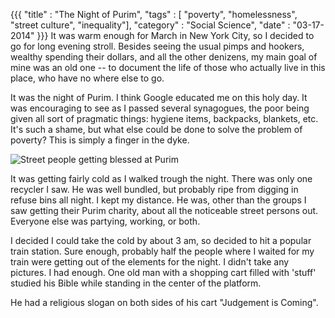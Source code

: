 {{{
    "title"    : "The Night of Purim",
    "tags"     : [ "poverty", "homelessness", "street culture", "inequality"],
    "category" : "Social Science",
    "date"     : "03-17-2014"
}}}
It was warm enough for March in New York City, so I decided to go for long evening stroll. Besides seeing the usual pimps and hookers, wealthy spending their dollars, and all the other denizens, my main goal of mine was an old one -- to document the life of those who actually live in this place, who have no where else to go.

It was the night of Purim. I think Google educated me on this holy day. It was encouraging to see as I passed several synagogues, the poor being given all sort of pragmatic things: hygiene items, backpacks, blankets, etc. It's such a shame, but what else could be done to solve the problem of poverty? This is simply a finger in the dyke.

<img src="/images/purim.png" alt="Street people getting blessed at Purim" />

It was getting fairly cold as I walked trough the night. There was only one recycler I saw. He was well bundled, but probably ripe from digging in refuse bins all night. I kept my distance. He was, other than the groups I saw getting their Purim charity, about all the noticeable street persons out. Everyone else was partying, working, or both.

I decided I could take the cold by about 3 am, so decided to hit a popular train station. Sure enough, probably half the people where I waited for my train were getting out of the elements for the night. I didn't take any pictures. I had enough. One old man with a shopping cart filled with 'stuff' studied his Bible while standing in the center of the platform.

He had a religious slogan on both sides of his cart "Judgement is Coming". 